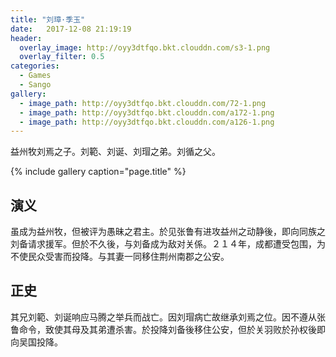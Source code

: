 ```yaml
---
title: "刘璋·季玉"
date:   2017-12-08 21:19:19
header:
  overlay_image: http://oyy3dtfqo.bkt.clouddn.com/s3-1.png
  overlay_filter: 0.5
categories:
  - Games
  - Sango
gallery:
  - image_path: http://oyy3dtfqo.bkt.clouddn.com/72-1.png
  - image_path: http://oyy3dtfqo.bkt.clouddn.com/a172-1.png
  - image_path: http://oyy3dtfqo.bkt.clouddn.com/a126-1.png
---
```


益州牧刘焉之子。刘範、刘诞、刘瑁之弟。刘循之父。

{% include gallery caption="page.title" %}

## 演义

虽成为益州牧，但被评为愚昧之君主。於见张鲁有进攻益州之动静後，即向同族之刘备请求援军。但於不久後，与刘备成为敌对关係。２１４年，成都遭受包围，为不使民众受害而投降。与其妻一同移住荆州南郡之公安。

## 正史

其兄刘範、刘诞响应马腾之举兵而战亡。因刘瑁病亡故继承刘焉之位。因不遵从张鲁命令，致使其母及其弟遭杀害。於投降刘备後移住公安，但於关羽败於孙权後即向吴国投降。